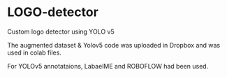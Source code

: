 # LOGO-detector
Custom logo detector using YOLO v5

The augmented dataset & Yolov5 code was uploaded in Dropbox and was used in colab files.

For YOLOv5 annotataions, LabaelME and ROBOFLOW had been used.
